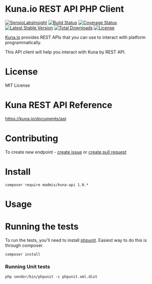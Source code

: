 # Kuna.io REST API PHP Client

[![SensioLabsInsight][sensiolabs-insight-image]][sensiolabs-insight-link]
[![Build Status][testing-image]][testing-link]
[![Coverage Status][coverage-image]][coverage-link]
[![Latest Stable Version][stable-image]][package-link]
[![Total Downloads][downloads-image]][package-link]
[![License][license-image]][license-link]

[Kuna.io](https://kuna.io/documents/api) provides REST APIs that you can use to interact with platform programmatically.

This API client will help you interact with Kuna by REST API. 
 

# License

MIT License

# Kuna REST API Reference

https://kuna.io/documents/api

# Contributing
To create new endpoint - [create issue](https://github.com/madmis/kuna-api/issues/new) or [create pull request](https://github.com/madmis/kuna-api/compare)

# Install
    
    composer require madmis/kuna-api 1.0.*

# Usage


# Running the tests
To run the tests, you'll need to install [phpunit](https://phpunit.de/). 
Easiest way to do this is through composer.

    composer install

### Running Unit tests

    php vendor/bin/phpunit -c phpunit.xml.dist


[testing-link]: https://travis-ci.org/madmis/kuna-api
[testing-image]: https://travis-ci.org/madmis/kuna-api.svg?branch=master

[sensiolabs-insight-link]: https://insight.sensiolabs.com/projects/7332bbe0-7ecf-4228-afdb-e599c60c9aa0
[sensiolabs-insight-image]: https://insight.sensiolabs.com/projects/7332bbe0-7ecf-4228-afdb-e599c60c9aa0/mini.png

[package-link]: https://packagist.org/packages/madmis/kuna-api
[downloads-image]: https://poser.pugx.org/madmis/kuna-api/downloads
[stable-image]: https://poser.pugx.org/madmis/kuna-api/v/stable
[license-image]: https://poser.pugx.org/madmis/kuna-api/license
[license-link]: https://packagist.org/packages/madmis/kuna-api

[coverage-link]: https://coveralls.io/github/madmis/kuna-api?branch=master
[coverage-image]: https://coveralls.io/repos/github/madmis/kuna-api/badge.svg?branch=master

